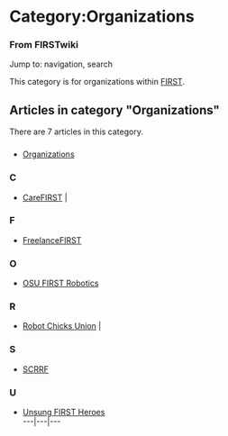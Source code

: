 # Category:Organizations

### From FIRSTwiki

Jump to: navigation, search

This category is for organizations within [FIRST](first).

  

## Articles in category "Organizations"

There are 7 articles in this category.

###

  * [Organizations](Organizations "Organizations" )

### C

  * [CareFIRST](CareFIRST "CareFIRST" )
|

### F

  * [FreelanceFIRST](FreelanceFIRST "FreelanceFIRST" )

### O

  * [OSU FIRST Robotics](OSU_FIRST_Robotics "OSU FIRST Robotics" )

### R

  * [Robot Chicks Union](Robot_Chicks_Union "Robot Chicks Union" )
|

### S

  * [SCRRF](SCRRF "SCRRF" )

### U

  * [Unsung FIRST Heroes](Unsung_FIRST_Heroes "Unsung FIRST Heroes" )  
---|---|---  
  
